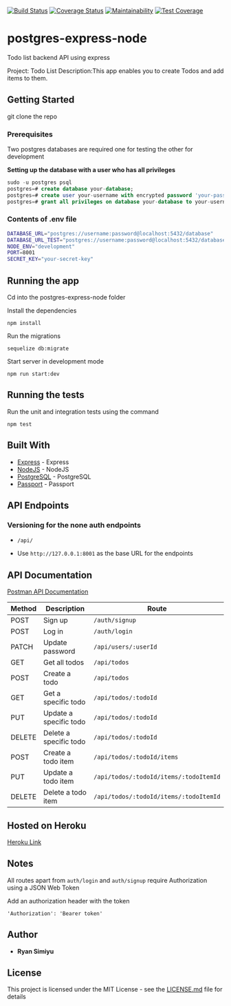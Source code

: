 [![Build Status](https://travis-ci.org/Raywire/postgres-express-node.svg?branch=develop)](https://travis-ci.org/Raywire/postgres-express-node)
[![Coverage Status](https://coveralls.io/repos/github/Raywire/postgres-express-node/badge.svg?branch=develop)](https://coveralls.io/github/Raywire/postgres-express-node?branch=develop)
[![Maintainability](https://api.codeclimate.com/v1/badges/af62aca2e06bd8f4da6f/maintainability)](https://codeclimate.com/github/Raywire/postgres-express-node/maintainability)
[![Test Coverage](https://api.codeclimate.com/v1/badges/af62aca2e06bd8f4da6f/test_coverage)](https://codeclimate.com/github/Raywire/postgres-express-node/test_coverage)

# postgres-express-node
Todo list backend API using express

Project: Todo List
Description:This app enables you to create Todos and add items to them.

## Getting Started

git clone the repo

### Prerequisites

Two postgres databases are required one for testing the other for development

**Setting up the database with a user who has all privileges**
```sql
sudo -u postgres psql
postgres=# create database your-database;
postgres=# create user your-username with encrypted password 'your-password';
postgres=# grant all privileges on database your-database to your-username;
```
### Contents of .env file

```sh
DATABASE_URL="postgres://username:password@localhost:5432/database"
DATABASE_URL_TEST="postgres://username:password@localhost:5432/database_test"
NODE_ENV="development"
PORT=8001
SECRET_KEY="your-secret-key"

```
## Running the app
Cd into the postgres-express-node folder

Install the dependencies

```node
npm install
```
Run the migrations

```node
sequelize db:migrate
```
Start server in development mode

```node
npm run start:dev
```

## Running the tests
Run the unit and integration tests using the command
```node
npm test
```

## Built With

*   [Express](https://expressjs.com/) - Express
*   [NodeJS](https://nodejs.org/) - NodeJS
*   [PostgreSQL](https://postgresql.org/docs/) - PostgreSQL
*   [Passport](http://passportjs.org) - Passport

## API Endpoints

### Versioning for the none auth endpoints
*  `/api/`

*  Use `http://127.0.0.1:8001` as the base URL for the endpoints

## API Documentation
[Postman API Documentation](https://documenter.getpostman.com/view/6831940/SVYtNdfm)


| Method  | Description| Route |
| ------------- | ------------- | ------------- |
| POST | Sign up | `/auth/signup` |
| POST | Log in | `/auth/login` |
| PATCH | Update password | `/api/users/:userId` |
| GET |  Get all todos | `/api/todos` |
| POST | Create a todo | `/api/todos` |
| GET |  Get a specific todo | `/api/todos/:todoId` |
| PUT |  Update a specific todo | `/api/todos/:todoId` |
| DELETE | Delete a specific todo |`/api/todos/:todoId` |
| POST | Create a todo item | `/api/todos/:todoId/items` |
| PUT | Update a todo item | `/api/todos/:todoId/items/:todoItemId` |
| DELETE | Delete a todo item | `/api/todos/:todoId/items/:todoItemId` |

## Hosted on Heroku
[Heroku Link](https://todos-node-app.herokuapp.com/)

## Notes

All routes apart from `auth/login` and `auth/signup` require Authorization using a JSON Web Token

Add an authorization header with the token

`'Authorization': 'Bearer token'`

## Author

*   **Ryan Simiyu** 

## License

This project is licensed under the MIT License - see the [LICENSE.md](LICENSE.md) file for details
